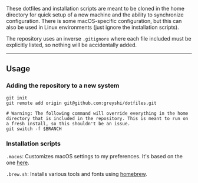 These dotfiles and installation scripts are meant to be cloned in the home directory for quick setup of a new machine and the ability to synchronize configuration. There is some macOS-specific configuration, but this can also be used in Linux environments (just ignore the installation scripts).

The repository uses an inverse `.gitignore` where each file included must be explicitly listed, so nothing will be accidentally added.

-----

## Usage

### Adding the repository to a new system
    git init
    git remote add origin git@github.com:greyshi/dotfiles.git

    # Warning: The following command will override everything in the home directory that is included in the repository. This is meant to run on a fresh install, so this shouldn't be an issue.
    git switch -f $BRANCH

### Installation scripts
`.macos`: Customizes macOS settings to my preferences. It's based on the one [here](https://github.com/mathiasbynens/dotfiles).

`.brew.sh`: Installs various tools and fonts using [homebrew](https://brew.sh/).
